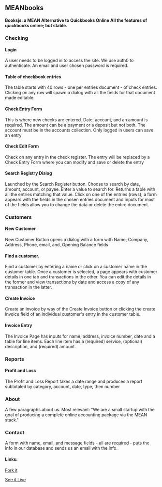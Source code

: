 ## MEANbooks

#### Booksjs: a MEAN Alternative to Quickbooks Online All the features of quickbooks online; but stable.

### Checking

#### Login

A user needs to be logged in to access the site. We use auth0 to authenticate. An email and user chosen password is required.

#### Table of checkbook entries

The table starts with 40 rows - one per entries document - of check entries. Clicking on any row will spawn a dialog with all the fields for that document made editable.

#### Check Entry Form

This is where new checks are entered. Date, account, and an amount is required. The amount can be a payment or a deposit but not both. The account must be in the accounts collection. Only logged in users can save an entry

#### Check Edit Form

Check on any entry in the check register. The entry will be replaced by a Check Entry Form where you can modify and save or delete the entry

#### Search Registry Dialog

Launched by the Search Register button. Choose to search by date, amount, account, or payee. Enter a value to search for. Returns a table with all the entries matching that value. Click on one of the entries (rows); a form appears with the fields in the chosen entries document and inputs for most of the fields allow you to change the data or delete the entire document.

### Customers

#### New Customer

New Customer Button opens a dialog with a form with Name, Company, Address, Phone, email, and, Opening Balance fields

#### Find a customer.

Find a customer by entering a name or click on a customer name in the customer table. Once a customer is selected, a page appears with customer details in one tab and transactions in the other. You can edit the details in the former and view transactions by date and access a copy of any transaction in the latter.

#### Create Invoice

Create an invoice by way of the Create Invoice button or clicking the create invoice field of an individual customer's entry in the customer table.

#### Invoice Entry

The Invoice Page has inputs for name, address, invoice number, date and a table for line items. Each line item has a (required) service, (optional) description, and (required) amount.

### Reports

#### Profit and Loss

The Profit and Loss Report takes a date range and produces a report subtotaled by category, account, date, type, then number

### About

A few paragraphs about us. Most relevant: "We are a small startup with the goal of producing a complete online accounting package via the MEAN stack."

### Contact

A form with name, email, and message fields - all are required - puts the info in our database and sends us an email with the info.

#### Links:

[Fork it](https://github.com/jimsward/books)

[See it Live](http://stump3.us)
